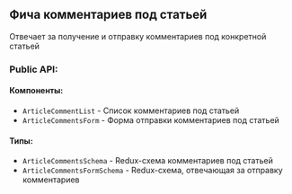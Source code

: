 ## Фича комментариев под статьей

Отвечает за получение и отправку комментариев под конкретной статьей

### Public API:

#### Компоненты:

- `ArticleCommentList` - Список комментариев под статьей
- `ArticleCommentsForm` - Форма отправки комментариев под статьей

#### Типы:

- `ArticleCommentsSchema` - Redux-схема комментариев под статьей
- `ArticleCommentsFormSchema` - Redux-схема, отвечающая за отправку комментариев




